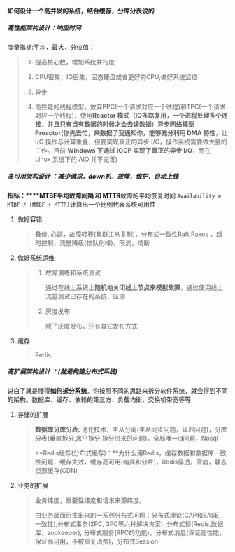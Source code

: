 #### 如何设计一个**高并发**的系统，结合缓存，分库分表说的

##### **高性能架构设计**：响应时间

度量指标:平均，最大，分位值；

>   1.   提高核心数，增加系统并行度
>
>   2.   CPU密集，IO密集，固态硬盘或者更好的CPU,做好系统监控
>
>   3.   异步
>   4.   高性能的线程模型，放弃PPC(一个请求对应一个进程)和TPC(一个请求对应一个线程)，使用**Reactor 模式（**IO多路复用，一个进程处理多个连接，并且只有当有数据的时候才会去读数据）**异步网络模型 Proactor**(你先去忙，来数据了我通知你，能够**充分利用 DMA 特性**，让 I/O 操作与计算重叠，但要实现真正的异步 I/O，操作系统需要做大量的工作。目前 **Windows 下通过 IOCP 实现了真正的异步 I/O**，而在 Linux 系统下的 AIO 并不完善)

##### **高可用架构设计** ：减少请求，down机，故障，维护，自动上线

**指标：****MTBF平均故障间隔 和 MTTR**故障的平均恢复时间 `Availability = MTBF / (MTBF + MTTR)`计算出一个比例代表系统可用性

1. 做好容错

   >   备份, 心跳，故障转移(集群主从复制)，分布式一致性Raft,Paxos ，超时控制，流量降级(排队削峰)，限流，熔断

2. 做好系统运维

   >   1. 故障演练和系统测试
   >
   >      通过在线上系统上**随机地关闭线上节点来模拟故障**，通过使用线上流量测试已存在的系统，压测
   >
   >   2. 灰度发布
   >
   >      除了灰度发布，还有其它发布方式

  3. 缓存

     >   Redis

##### **高扩展架构设计** ：(就是构建分布式系统)

说白了就是懂得**如何拆分系统**。你按照不同的思路来拆分软件系统，就会得到不同的架构。数据库、缓存、依赖的第三方、负载均衡、交换机带宽等等

1. 存储的扩展

   >   **数据库分库分表:** 池化技术，主从分离(主从同步问题，延迟问题)，分库分表(垂直拆分,水平拆分,拆分带来的问题)，全局唯一id问题，Nosql
   >
   >   **Redis缓存(分布式缓存)：**为什么用Redis，缓存数据和数据库一致性问题，缓存失效，缓存高可用(哨兵和分片)，Redis穿透，雪崩，静态资源缓存(CDN)

2. 业务的扩展

   >   业务纬度，重要性纬度和请求来源纬度。
   >
   >   由业务层面衍生出来的一系列分布式问题：分布式理论(CAP和BASE, 一致性),分布式事务(2PC, 3PC等六种解决方案), 分布式锁(Redis,数据库，zookeeper), 分布式服务(RPC的功能)，分布式消息(保证高性能，保证高可用，不被重复消费)，分布式Session

